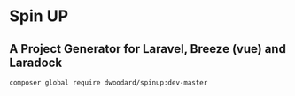  # Spin UP


## A Project Generator for Laravel, Breeze (vue) and Laradock


```
composer global require dwoodard/spinup:dev-master
```

 

 


 

